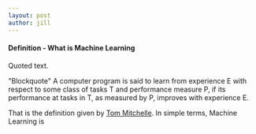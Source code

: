 ```yaml
---
layout: post
author: jill
---
```


#### Definition - What is Machine Learning

Quoted text.

"Blockquote"
A computer program is said to learn from experience E with respect to some class of tasks T and performance measure P, if its performance at tasks in T, as measured by P, improves with experience E.

That is the definition given by [Tom Mitchelle][1]. In simple terms, Machine Learning is 



[1]: https://www.amazon.com/dp/0070428077?tag=inspiredalgor-20
